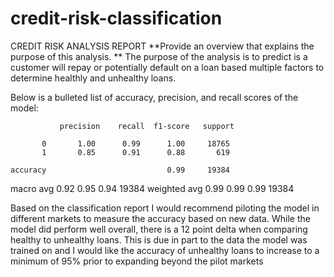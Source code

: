 # credit-risk-classification

CREDIT RISK ANALYSIS REPORT
**Provide an overview that explains the purpose of this analysis. **
The purpose of the analysis is to predict is a customer will repay or potentially default on a loan based multiple factors to determine healthly and unhealthy loans.

Below is a bulleted list of accuracy, precision, and recall scores of the model:

               precision    recall  f1-score   support

           0       1.00      0.99      1.00     18765
           1       0.85      0.91      0.88       619

    accuracy                           0.99     19384
   macro avg       0.92      0.95      0.94     19384
weighted avg       0.99      0.99      0.99     19384


Based on the classification report I would recommend piloting the model in different markets to measure the accuracy based on new data. While the model did perform well overall, there is a 12 point delta when comparing healthy to unhealthy loans. This is due in part to the data the model was trained on and I would like the accuracy of unhealthy loans to increase to a minimum of 95% prior to expanding beyond the pilot markets
